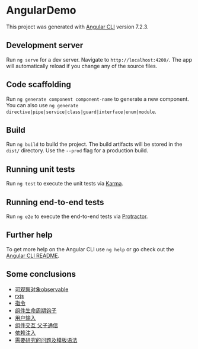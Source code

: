 # AngularDemo

This project was generated with [Angular CLI](https://github.com/angular/angular-cli) version 7.2.3.

## Development server

Run `ng serve` for a dev server. Navigate to `http://localhost:4200/`. The app will automatically reload if you change any of the source files.

## Code scaffolding

Run `ng generate component component-name` to generate a new component. You can also use `ng generate directive|pipe|service|class|guard|interface|enum|module`.

## Build

Run `ng build` to build the project. The build artifacts will be stored in the `dist/` directory. Use the `--prod` flag for a production build.

## Running unit tests

Run `ng test` to execute the unit tests via [Karma](https://karma-runner.github.io).

## Running end-to-end tests

Run `ng e2e` to execute the end-to-end tests via [Protractor](http://www.protractortest.org/).

## Further help

To get more help on the Angular CLI use `ng help` or go check out the [Angular CLI README](https://github.com/angular/angular-cli/blob/master/README.md).

## Some conclusions

* [可观察对象observable](https://github.com/shaw1121/angular-demo/blob/master/Observable.md)
* [rxjs](https://github.com/shaw1121/angular-demo/blob/master/rxjs.md)
* [指令](https://github.com/shaw1121/angular-demo/blob/master/directive.md)
* [组件生命周期钩子](https://github.com/shaw1121/angular-demo/blob/master/lifecycle-hooks.md)
* [用户输入](https://github.com/shaw1121/angular-demo/blob/master/userInput.md)
* [组件交互 父子通信](https://github.com/shaw1121/angular-demo/blob/master/component-interaction.md)
* [依赖注入](https://github.com/shaw1121/angular-demo/blob/master/dependency-injection.md)
* [需要研究的问题及模板语法](https://github.com/shaw1121/angular-demo/blob/master/research.md)
